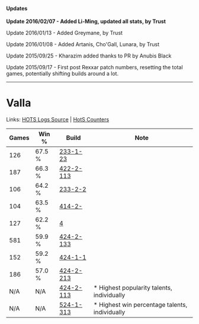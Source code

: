 #### Updates
**Update 2016/02/07 - Added Li-Ming, updated all stats, by Trust**

Update 2016/01/13 - Added Greymane, by Trust

Update 2016/01/08 - Added Artanis, Cho'Gall, Lunara, by Trust

Update 2015/09/25 - Kharazim added thanks to PR by Anubis Black

Update 2015/09/17 - First post Rexxar patch numbers, resetting the total games, potentially shifting builds around a lot.

***

# Valla

Links: [HOTS Logs Source](https://www.hotslogs.com/Sitewide/HeroDetails?Hero=Valla) | [HotS Counters](http://hotscounters.com/#/hero/Valla)

Games  | Win %  | Build     | Note
-----  | -----  | -----     | ----
126    | 67.5 % | [233-1-23](http://www.heroesfire.com/hots/talent-calculator/valla#4j3Z) | 
187    | 66.3 % | [422-2-113](http://www.heroesfire.com/hots/talent-calculator/valla#sGCX) | 
106    | 64.2 % | [233-2-2](http://www.heroesfire.com/hots/talent-calculator/valla#U6w) | 
104    | 63.5 % | [414-2-](http://www.heroesfire.com/hots/talent-calculator/valla#3S-) | 
127    | 62.2 % | [4](http://www.heroesfire.com/hots/talent-calculator/valla#E) | 
581    | 59.9 % | [424-2-133](http://www.heroesfire.com/hots/talent-calculator/valla#sL5L) | 
152    | 59.2 % | [424-1-1](http://www.heroesfire.com/hots/talent-calculator/valla#YnB) | 
186    | 57.0 % | [424-2-213](http://www.heroesfire.com/hots/talent-calculator/valla#sL6b) | 
N/A    | N/A    | [424-2-113](http://www.heroesfire.com/hots/talent-calculator/valla#sL51) | * Highest popularity talents, individually
N/A    | N/A    | [524-1-313](http://www.heroesfire.com/hots/talent-calculator/valla#w91X) | * Highest win percentage talents, individually
